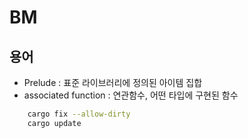 # BM

## 용어

- Prelude : 표준 라이브러리에 정의된 아이템 집합
- associated function : 연관함수, 어떤 타입에 구현된 함수

```bash
    cargo fix --allow-dirty
    cargo update

```
